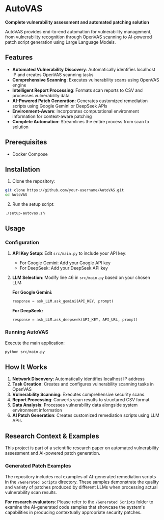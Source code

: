 # AutoVAS

**Complete vulnerability assessment and automated patching solution**

AutoVAS provides end-to-end automation for vulnerability management, from vulnerability recognition through OpenVAS scanning to AI-powered patch script generation using Large Language Models.

## Features

- **Automated Vulnerability Discovery**: Automatically identifies localhost IP and creates OpenVAS scanning tasks
- **Comprehensive Scanning**: Executes vulnerability scans using OpenVAS engine
- **Intelligent Report Processing**: Formats scan reports to CSV and processes vulnerability data
- **AI-Powered Patch Generation**: Generates customized remediation scripts using Google Gemini or DeepSeek APIs
- **Environment-Aware**: Incorporates computational environment information for context-aware patching
- **Complete Automation**: Streamlines the entire process from scan to solution

## Prerequisites

- Docker Compose

## Installation

1. Clone the repository:
```bash
git clone https://github.com/your-username/AutoVAS.git
cd AutoVAS
```

2. Run the setup script:
```bash
./setup-autovas.sh
```

## Usage

### Configuration

1. **API Key Setup**: Edit `src/main.py` to include your API key:
   - For Google Gemini: Add your Google API key
   - For DeepSeek: Add your DeepSeek API key

2. **LLM Selection**: Modify line 46 in `src/main.py` based on your chosen LLM:
   
   **For Google Gemini:**
   ```python
   response = ask_LLM.ask_gemini(API_KEY, prompt)
   ```
   
   **For DeepSeek:**
   ```python
   response = ask_LLM.ask_deepseek(API_KEY, API_URL, prompt)
   ```

### Running AutoVAS

Execute the main application:
```bash
python src/main.py
```

## How It Works

1. **Network Discovery**: Automatically identifies localhost IP address
2. **Task Creation**: Creates and configures vulnerability scanning tasks in OpenVAS
3. **Vulnerability Scanning**: Executes comprehensive security scans
4. **Report Processing**: Converts scan results to structured CSV format
5. **Data Analysis**: Processes vulnerability data alongside system environment information
6. **AI Patch Generation**: Creates customized remediation scripts using LLM APIs

## Research Context & Examples

This project is part of a scientific research paper on automated vulnerability assessment and AI-powered patch generation. 

### Generated Patch Examples

The repository includes real examples of AI-generated remediation scripts in the `/Generated Scripts` directory. These samples demonstrate the quality and variety of patches produced by different LLMs when processing actual vulnerability scan results.

**For research evaluators**: Please refer to the `/Generated Scripts` folder to examine the AI-generated code samples that showcase the system's capabilities in producing contextually appropriate security patches.

